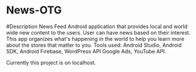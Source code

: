# News-OTG

#Description 
News Feed Android application that provides local and world wide new content to the users. User can have news based on their interest. This app organizes what's happening in the world to help you learn more about the stores that matter to you. Tools used: Android Studio, Android SDK, Android Firebase, WordPress API Google Ads, YouTube API.

Currently this project is on localhost.
